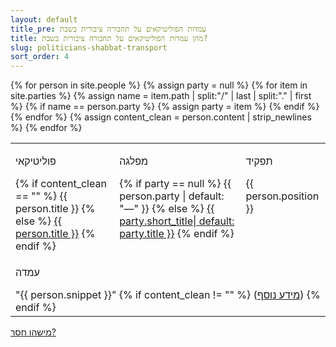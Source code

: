 ```yaml
---
layout: default
title_pre: עמדות הפוליטיקאים על תחבורה ציבורית בשבת
title: מהן עמדות הפוליטיקאים על תחבורה ציבורית בשבת?
slug: politicians-shabbat-transport
sort_order: 4
---
```


<table>
  {% for person in site.people %}
    {% assign party = null %}
    {% for item in site.parties %}
      {% assign name = item.path | split:"/" | last | split:"." | first %}
      {% if name == person.party %}
          {% assign party = item %}
      {% endif %}
    {% endfor %}
    {% assign content_clean = person.content | strip_newlines %}
    <tr style="vertical-align: top">
      <td>
        <p class="inline_header">פוליטיקאי</p>
        {% if content_clean == "" %}
          {{ person.title }}
        {% else %}
          <a href="{{ person.url }}">{{ person.title }}</a>
        {% endif %}
      </td>
      <td>
        <p class="inline_header">מפלגה</p>
        {% if party == null %}
          {{ person.party | default: "—" }}
        {% else %}
          <a href="{{ party.url }}">{{ party.short_title| default: party.title }}</a>
        {% endif %}
      </td>
      <td>
        <p class="inline_header">תפקיד</p>
        {{ person.position }}
      </td>
    </tr>
    <tr>
      <td colspan="3">
        <p class="inline_header">עמדה</p>
        "{{ person.snippet }}"
        {% if content_clean != "" %}
        <span style="display: inline-block;">(<a href="{{ person.url }}">מידע נוסף</a>)</span>
        {% endif %}
      </td>
    </tr>
  {% endfor %}
</table>
<a href="https://github.com/quo-il/quo-il/new/master/_people">מישהו חסר?</a>
